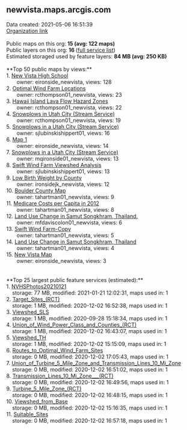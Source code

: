 <h2>newvista.maps.arcgis.com</h2> Data created: 2021-05-06 16:51:39 <br /><a target='new' href='https://newvista.maps.arcgis.com'>Organization link</a><br /><br />Public maps on this org: <b>15 (avg: 122 maps)</b><br />Public layers on this org: <b>16 </b>(<a target='new' href='https://services.arcgis.com/EXvbssvX5DJ6vlAz/ArcGIS/rest/services'>full service list</a>)<br />Estimated storaged used by feature layers: <b>84 MB (avg: 250 KB)</b><br /><br />**Top 50 public maps by views:**<br />  1. <a target='new' href='https://www.arcgis.com/home/item.html?id=28e001e6085843d5a2b9dd19f238179f'>New Vista High School</a> <br />  &nbsp;&nbsp;&nbsp;&nbsp; &nbsp;&nbsp;owner: eironside_newvista, views: 128<br />  2. <a target='new' href='https://www.arcgis.com/home/item.html?id=0c0aae199a8a49c781c3c2f6733f950e'>Optimal Wind Farm Locations</a> <br />  &nbsp;&nbsp;&nbsp;&nbsp; &nbsp;&nbsp;owner: rcthompson01_newvista, views: 23<br />  3. <a target='new' href='https://www.arcgis.com/home/item.html?id=0e2d9f263ea54586bdaf9da36efae90e'>Hawaii Island Lava Flow Hazard Zones</a> <br />  &nbsp;&nbsp;&nbsp;&nbsp; &nbsp;&nbsp;owner: rcthompson01_newvista, views: 22<br />  4. <a target='new' href='https://www.arcgis.com/home/item.html?id=4ee5d310401649eba863153b0c0ee4b2'>Snowplows in Utah City (Stream Service)</a> <br />  &nbsp;&nbsp;&nbsp;&nbsp; &nbsp;&nbsp;owner: rcthompson01_newvista, views: 19<br />  5. <a target='new' href='https://www.arcgis.com/home/item.html?id=a89dd16c48664b958a3909c328f63523'>Snowplows in a Utah City (Stream Service)</a> <br />  &nbsp;&nbsp;&nbsp;&nbsp; &nbsp;&nbsp;owner: sjlubinskishippert01, views: 16<br />  6. <a target='new' href='https://www.arcgis.com/home/item.html?id=516189bf83564a21a85d0b9a1814a508'>Map 1</a> <br />  &nbsp;&nbsp;&nbsp;&nbsp; &nbsp;&nbsp;owner: eironside_newvista, views: 14<br />  7. <a target='new' href='https://www.arcgis.com/home/item.html?id=3671f9f4e02e4f13bcd6c37c655a1ecf'>Snowplows in a Utah City (Stream Service)</a> <br />  &nbsp;&nbsp;&nbsp;&nbsp; &nbsp;&nbsp;owner: mqironside01_newvista, views: 13<br />  8. <a target='new' href='https://www.arcgis.com/home/item.html?id=7271ef08f01a4abf895c3f0412b03ff7'>Swift Wind Farm Viewshed Analysis</a> <br />  &nbsp;&nbsp;&nbsp;&nbsp; &nbsp;&nbsp;owner: sjlubinskishippert01, views: 13<br />  9. <a target='new' href='https://www.arcgis.com/home/item.html?id=ebf0cf4e88174ea3a16e5704655d305e'>Low Birth Weight by County</a> <br />  &nbsp;&nbsp;&nbsp;&nbsp; &nbsp;&nbsp;owner: ironsidejk_newvista, views: 12<br />  10. <a target='new' href='https://www.arcgis.com/home/item.html?id=b6cb6adb626c4738852c1330317d8ca2'>Boulder County Map</a> <br />  &nbsp;&nbsp;&nbsp;&nbsp; &nbsp;&nbsp;owner: tahartman01_newvista, views: 9<br />  11. <a target='new' href='https://www.arcgis.com/home/item.html?id=eec2e12ba25d40f9b7f79a055ce1888e'>Medicare Costs per Capita in 2012</a> <br />  &nbsp;&nbsp;&nbsp;&nbsp; &nbsp;&nbsp;owner: tahartman01_newvista, views: 8<br />  12. <a target='new' href='https://www.arcgis.com/home/item.html?id=743a5abf80c447f38d548c10fa15b6bc'>Land Use Change in Samut Songkhram, Thailand.</a> <br />  &nbsp;&nbsp;&nbsp;&nbsp; &nbsp;&nbsp;owner: mfdaviscolon01_newvista, views: 6<br />  13. <a target='new' href='https://www.arcgis.com/home/item.html?id=d0a460c9b4eb44dcae26ba1393d0bede'>Swift Wind Farm-Copy</a> <br />  &nbsp;&nbsp;&nbsp;&nbsp; &nbsp;&nbsp;owner: tahartman01_newvista, views: 5<br />  14. <a target='new' href='https://www.arcgis.com/home/item.html?id=974f7bdb6c0a42ba8d1b8f935fb41fe6'>Land Use Change in Samut Songkhram, Thailand</a> <br />  &nbsp;&nbsp;&nbsp;&nbsp; &nbsp;&nbsp;owner: tahartman01_newvista, views: 4<br />  15. <a target='new' href='https://www.arcgis.com/home/item.html?id=b238e8ec386f4e76906e803c82f98678'>New Vista Map</a> <br />  &nbsp;&nbsp;&nbsp;&nbsp; &nbsp;&nbsp;owner: eironside_newvista, views: 3<br /><br /><br />**Top 25 largest public feature services (estimated):**<br /> 1. <a target='new' href='https://www.arcgis.com/home/item.html?id=05891183fb6f44778528eb160df762fc'>NVHSPhotos20210121</a><br /> &nbsp;&nbsp;&nbsp;&nbsp;storage: 77 MB, modified: 2021-01-21 12:02:31, maps used in: 1<br /> 2. <a target='new' href='https://www.arcgis.com/home/item.html?id=b06eb5c48bdd4adeade3f4ae562c22d9'>Target_Sites_(RCT)</a><br /> &nbsp;&nbsp;&nbsp;&nbsp;storage: 1 MB, modified: 2020-12-02 16:52:38, maps used in: 1<br /> 3. <a target='new' href='https://www.arcgis.com/home/item.html?id=c110dec9d68c4657b97761123a32fbd0'>Viewshed_SLS</a><br /> &nbsp;&nbsp;&nbsp;&nbsp;storage: 1 MB, modified: 2020-09-28 15:18:34, maps used in: 1<br /> 4. <a target='new' href='https://www.arcgis.com/home/item.html?id=ce7fb5ef7cf4460f9be8556d34417b87'>Union_of_Wind_Power_Class_and_Counties_(RCT)</a><br /> &nbsp;&nbsp;&nbsp;&nbsp;storage: 1 MB, modified: 2020-12-02 16:43:07, maps used in: 1<br /> 5. <a target='new' href='https://www.arcgis.com/home/item.html?id=7a274695763a4ea390112fc039e73796'>Viewshed_TH</a><br /> &nbsp;&nbsp;&nbsp;&nbsp;storage: 1 MB, modified: 2020-12-02 15:15:09, maps used in: 1<br /> 6. <a target='new' href='https://www.arcgis.com/home/item.html?id=a34ac0e2fed14731be20a4b0a799b869'>Routes_to_Optimal_Wind_Farm_Sites</a><br /> &nbsp;&nbsp;&nbsp;&nbsp;storage: 0 MB, modified: 2020-12-02 17:05:43, maps used in: 1<br /> 7. <a target='new' href='https://www.arcgis.com/home/item.html?id=75e61f4037cc4358b02f0ee834529b8a'>Union_of_Turbine_5_Mile_Zone_and_Transmission_Lines_10_Mi_Zone</a><br /> &nbsp;&nbsp;&nbsp;&nbsp;storage: 0 MB, modified: 2020-12-02 16:51:02, maps used in: 1<br /> 8. <a target='new' href='https://www.arcgis.com/home/item.html?id=c984cc093dfb457280cc54f15937348d'>Transmission_Lines_10_Mi_Zone___(RCT)</a><br /> &nbsp;&nbsp;&nbsp;&nbsp;storage: 0 MB, modified: 2020-12-02 16:49:56, maps used in: 1<br /> 9. <a target='new' href='https://www.arcgis.com/home/item.html?id=3a10ab843c43457799b6511254e73c35'>Turbine_5_Mile_Zone_(RCT)</a><br /> &nbsp;&nbsp;&nbsp;&nbsp;storage: 0 MB, modified: 2020-12-02 16:48:15, maps used in: 1<br /> 10. <a target='new' href='https://www.arcgis.com/home/item.html?id=ac2517f2fb73474db17998d7bec09c1b'>Viewshed_from_Base</a><br /> &nbsp;&nbsp;&nbsp;&nbsp;storage: 0 MB, modified: 2020-12-02 15:16:35, maps used in: 1<br /> 11. <a target='new' href='https://www.arcgis.com/home/item.html?id=7f10bbc29d7f4d7ca642d116f8fce813'>Suitable_Sites</a><br /> &nbsp;&nbsp;&nbsp;&nbsp;storage: 0 MB, modified: 2020-12-02 16:57:18, maps used in: 1<br />
